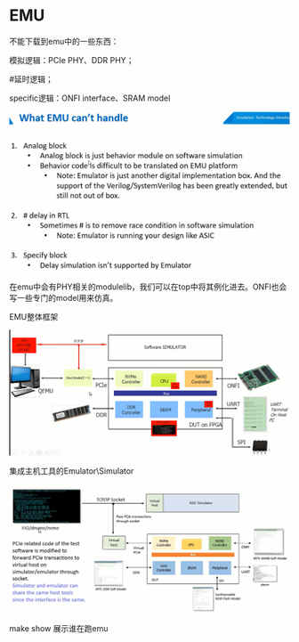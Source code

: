 # EMU
不能下载到emu中的一些东西：

模拟逻辑：PCIe PHY、DDR PHY；

#延时逻辑；

specific逻辑：ONFI interface、SRAM model

![](vx_images/2285016252074.png)

在emu中会有PHY相关的modulelib，我们可以在top中将其例化进去。ONFI也会写一些专门的model用来仿真。

EMU整体框架

![](vx_images/598114916251063.png)

集成主机工具的Emulator\\Simulator

![](vx_images/592994916258150.png)

make show 展示谁在跑emu